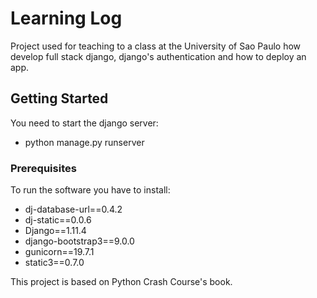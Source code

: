 # Learning Log

Project used for teaching to a class at the University of Sao Paulo how develop full stack django, django's authentication and how to deploy an app.

## Getting Started

You need to start the django server:

* python manage.py runserver

### Prerequisites

To run the software you have to install:

* dj-database-url==0.4.2
* dj-static==0.0.6
* Django==1.11.4
* django-bootstrap3==9.0.0
* gunicorn==19.7.1
* static3==0.7.0

This project is based on Python Crash Course's book.
